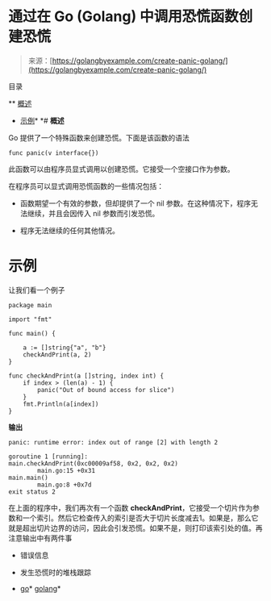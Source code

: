 <!--yml

类别：未分类

日期：2024-10-13 06:27:34

-->

# 通过在 Go (Golang) 中调用恐慌函数创建恐慌

> 来源：[https://golangbyexample.com/create-panic-golang/](https://golangbyexample.com/create-panic-golang/)

目录

**   [概述](#Overview "Overview")

+   [示例](#Example "Example")*  *# **概述**

Go 提供了一个特殊函数来创建恐慌。下面是该函数的语法

```
func panic(v interface{})
```

此函数可以由程序员显式调用以创建恐慌。它接受一个空接口作为参数。

在程序员可以显式调用恐慌函数的一些情况包括：

+   函数期望一个有效的参数，但却提供了一个 nil 参数。在这种情况下，程序无法继续，并且会因传入 nil 参数而引发恐慌。

+   程序无法继续的任何其他情况。

# 示例

让我们看一个例子

```
package main

import "fmt"

func main() {

	a := []string{"a", "b"}
	checkAndPrint(a, 2)
}

func checkAndPrint(a []string, index int) {
	if index > (len(a) - 1) {
		panic("Out of bound access for slice")
	}
	fmt.Println(a[index])
}
```

**输出**

```
panic: runtime error: index out of range [2] with length 2

goroutine 1 [running]:
main.checkAndPrint(0xc00009af58, 0x2, 0x2, 0x2)
        main.go:15 +0x31
main.main()
        main.go:8 +0x7d
exit status 2
```

在上面的程序中，我们再次有一个函数 **checkAndPrint**，它接受一个切片作为参数和一个索引。然后它检查传入的索引是否大于切片长度减去1。如果是，那么它就是超出切片边界的访问，因此会引发恐慌。如果不是，则打印该索引处的值。再注意输出中有两件事

+   错误信息

+   发生恐慌时的堆栈跟踪

+   [go](https://golangbyexample.com/tag/go/)*   [golang](https://golangbyexample.com/tag/golang/)*
